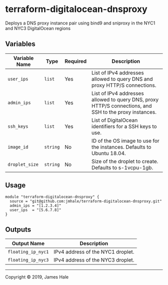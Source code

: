 # terraform-digitalocean-dnsproxy

Deploys a DNS proxy instance pair using bind9 and sniproxy in the NYC1 and NYC3 DigitalOcean regions

## Variables
| Variable Name | Type | Required |Description |
|---------------|-------------|-------------|-------------|
|`user_ips`|`list`|Yes|List of IPv4 addresses allowed to query DNS and proxy HTTP/S connections.|
|`admin_ips`|`list`|Yes|List of IPv4 addresses allowed to query DNS, proxy HTTP/S connections, and SSH to the proxy instances.|
|`ssh_keys`|`list`|Yes|List of DigitalOcean identifiers for a SSH keys to use.|
|`image_id`|`string`|No|ID of the OS image to use for the instances. Defaults to Ubuntu 18.04.|
|`droplet_size`|`string`|No|Size of the droplet to create. Defaults to s-1vcpu-1gb.|

## Usage

```
module "terraform-digitalocean-dnsproxy" {
  source = "git@github.com:jmhale/terraform-digitalocean-dnsproxy.git"
  admin_ips = "[1.2.3.4]"
  user_ips  = "[5.6.7.8]"
}

```
## Outputs
| Output Name | Description |
|---------------|-------------|
|`floating_ip_nyc1`|IPv4 address of the NYC1 droplet.|
|`floating_ip_nyc3`|IPv4 address of the NYC3 droplet.|


---
Copyright © 2019, James Hale
